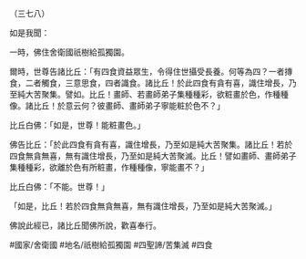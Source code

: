 （三七八）

如是我聞：

一時，佛住舍衛國祇樹給孤獨園。

爾時，世尊告諸比丘：「有四食資益眾生，令得住世攝受長養。何等為四？一者摶食，二者觸食，三意思食，四者識食。諸比丘！於此四食有貪有喜，識住增長，乃至純大苦聚集。譬如。比丘！畫師、若畫師弟子集種種彩，欲粧畫於色，作種種像。諸比丘！於意云何？彼畫師、畫師弟子寧能粧於色不？」

比丘白佛：「如是，世尊！能粧畫色。」

佛告比丘：「於此四食有貪有喜，識住增長，乃至如是純大苦聚集。諸比丘！若於四食無貪無喜，無有識住增長，乃至如是純大苦聚滅。比丘！譬如畫師、畫師弟子集種種彩，欲離於色有所粧畫，作種種像，寧能畫不？」

比丘白佛：「不能。世尊！」

「如是，比丘！若於四食無貪無喜，無有識住增長，乃至如是純大苦聚滅。」

佛說此經已，諸比丘聞佛所說，歡喜奉行。

#國家/舍衛國
#地名/祇樹給孤獨園
#四聖諦/苦集滅
#四食
